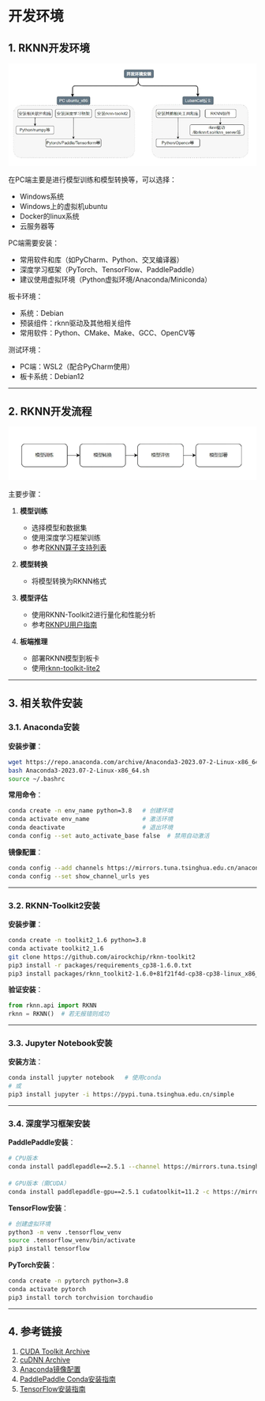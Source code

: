 



#  开发环境

## 1. RKNN开发环境

![图片](./static/47827620-16A4-4EE1-BABF-0F90EBDF4E75.png)

在PC端主要是进行模型训练和模型转换等，可以选择：
- Windows系统
- Windows上的虚拟机ubuntu
- Docker的linux系统
- 云服务器等

PC端需要安装：
- 常用软件和库（如PyCharm、Python、交叉编译器）
- 深度学习框架（PyTorch、TensorFlow、PaddlePaddle）
- 建议使用虚拟环境（Python虚拟环境/Anaconda/Miniconda）

板卡环境：
- 系统：Debian
- 预装组件：rknn驱动及其他相关组件
- 常用软件：Python、CMake、Make、GCC、OpenCV等

测试环境：
- PC端：WSL2（配合PyCharm使用）
- 板卡系统：Debian12

---

## 2. RKNN开发流程

![流程](./static/5B65A818-D593-43B9-9632-66B97B4F3CB6.png)

主要步骤：
1. **模型训练**
   - 选择模型和数据集
   - 使用深度学习框架训练
   - 参考[RKNN算子支持列表](https://github.com/airockchip/rknn-toolkit2/tree/master/doc)

2. **模型转换**
   - 将模型转换为RKNN格式

3. **模型评估**
   - 使用RKNN-Toolkit2进行量化和性能分析
   - 参考[RKNPU用户指南](https://github.com/airockchip/rknn-toolkit2/tree/master/doc)

4. **板端推理**
   - 部署RKNN模型到板卡
   - 使用[rknn-toolkit-lite2](https://github.com/airockchip/rknn-toolkit2/tree/master/rknn-toolkit-lite2)

---

## 3. 相关软件安装

### 3.1. Anaconda安装
**安装步骤**：
```bash
wget https://repo.anaconda.com/archive/Anaconda3-2023.07-2-Linux-x86_64.sh
bash Anaconda3-2023.07-2-Linux-x86_64.sh
source ~/.bashrc
```

**常用命令**：
```bash
conda create -n env_name python=3.8   # 创建环境
conda activate env_name               # 激活环境
conda deactivate                      # 退出环境
conda config --set auto_activate_base false  # 禁用自动激活
```

**镜像配置**：
```bash
conda config --add channels https://mirrors.tuna.tsinghua.edu.cn/anaconda/pkgs/main
conda config --set show_channel_urls yes
```

---

### 3.2. RKNN-Toolkit2安装
**安装步骤**：
```bash
conda create -n toolkit2_1.6 python=3.8
conda activate toolkit2_1.6
git clone https://github.com/airockchip/rknn-toolkit2
pip3 install -r packages/requirements_cp38-1.6.0.txt
pip3 install packages/rknn_toolkit2-1.6.0+81f21f4d-cp38-cp38-linux_x86_64.whl
```

**验证安装**：
```python
from rknn.api import RKNN
rknn = RKNN()  # 若无报错则成功
```

---

### 3.3. Jupyter Notebook安装
**安装方法**：
```bash
conda install jupyter notebook   # 使用conda
# 或
pip3 install jupyter -i https://pypi.tuna.tsinghua.edu.cn/simple
```

---

### 3.4. 深度学习框架安装

**PaddlePaddle安装**：
```bash
# CPU版本
conda install paddlepaddle==2.5.1 --channel https://mirrors.tuna.tsinghua.edu.cn/anaconda/cloud/Paddle/

# GPU版本（需CUDA）
conda install paddlepaddle-gpu==2.5.1 cudatoolkit=11.2 -c https://mirrors.tuna.tsinghua.edu.cn/anaconda/cloud/Paddle/
```

**TensorFlow安装**：
```bash
# 创建虚拟环境
python3 -m venv .tensorflow_venv
source .tensorflow_venv/bin/activate
pip3 install tensorflow
```

**PyTorch安装**：
```bash
conda create -n pytorch python=3.8
conda activate pytorch
pip3 install torch torchvision torchaudio
```

---

## 4. 参考链接
1. [CUDA Toolkit Archive](https://developer.nvidia.com/cuda-toolkit-archive)
2. [cuDNN Archive](https://developer.nvidia.com/rdp/cudnn-archive)
3. [Anaconda镜像配置](https://mirrors.tuna.tsinghua.edu.cn/help/anaconda)
4. [PaddlePaddle Conda安装指南](https://www.paddlepaddle.org.cn/documentation/docs/zh/install/conda/linux-conda.html)
5. [TensorFlow安装指南](https://tensorflow.google.cn/install/pip?hl=zh-cn#conda)